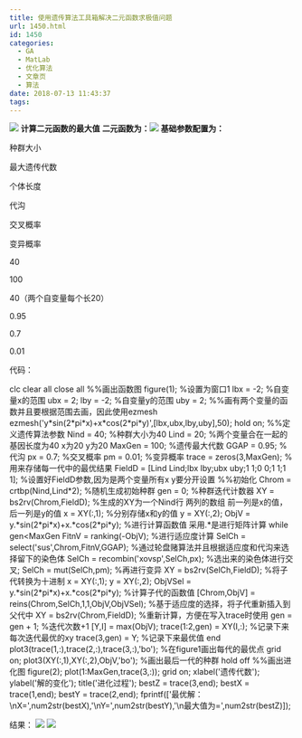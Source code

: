 ```yaml
---
title: 使用遗传算法工具箱解决二元函数求极值问题
url: 1450.html
id: 1450
categories:
  - GA
  - MatLab
  - 优化算法
  - 文章页
  - 算法
date: 2018-07-13 11:43:37
tags:
---
```


![](http://47.100.4.8/wp-content/uploads/2018/07/QQ图片20180706191552.png) **计算二元函数的最大值** **二元函数为：![](http://47.100.4.8/wp-content/uploads/2018/07/11.png)** **基础参数配置为：**

种群大小

最大遗传代数

个体长度

代沟

交叉概率

变异概率

40

100

40（两个自变量每个长20）

0.95

0.7

0.01

代码：

clc
clear all
close all
%%画出函数图
figure(1);  %设置为窗口1
lbx = -2;  %自变量x的范围
ubx = 2;
lby = -2; %自变量y的范围
uby = 2;
%%画有两个变量的函数并且要根据范围去画，因此使用ezmesh
ezmesh('y\*sin(2\*pi\*x)+x\*cos(2\*pi\*y)',\[lbx,ubx,lby,uby\],50);
hold on;
%%定义遗传算法参数
Nind = 40;  %种群大小为40
Lind = 20; %两个变量合在一起的基因长度为40  x为20  y为20
MaxGen = 100; %遗传最大代数
GGAP = 0.95; %代沟
px = 0.7; %交叉概率
pm = 0.01; %变异概率
trace = zeros(3,MaxGen); %用来存储每一代中的最优结果
FieldD = \[Lind Lind;lbx lby;ubx uby;1 1;0 0;1 1;1 1\];  %设置好FieldD参数,因为是两个变量所有x y要分开设置
%%初始化
Chrom = crtbp(Nind,Lind*2);  %随机生成初始种群
gen = 0; %种群迭代计数器
XY = bs2rv(Chrom,FieldD);  %生成的XY为一个Nind行 两列的数组 前一列是x的值，后一列是y的值
x = XY(:,1);  %分别存储x和y的值
y = XY(:,2);
ObjV = y.\*sin(2\*pi\*x)+x.\*cos(2\*pi\*y);  %进行计算函数值  采用.*是进行矩阵计算
while gen<MaxGen
    FitnV = ranking(-ObjV);  %进行适应度计算
    SelCh = select('sus',Chrom,FitnV,GGAP); %通过轮盘赌算法并且根据适应度和代沟来选择留下的染色体
    SelCh = recombin('xovsp',SelCh,px);  %选出来的染色体进行交叉;
    SelCh = mut(SelCh,pm); %再进行变异
    XY = bs2rv(SelCh,FieldD); %将子代转换为十进制
    x = XY(:,1);
    y = XY(:,2);
    ObjVSel = y.\*sin(2\*pi\*x)+x.\*cos(2\*pi\*y); %计算子代的函数值
    \[Chrom,ObjV\] = reins(Chrom,SelCh,1,1,ObjV,ObjVSel); %基于适应度的选择，将子代重新插入到父代中
    XY = bs2rv(Chrom,FieldD); %重新计算，方便在写入trace时使用
    gen = gen + 1; %迭代次数+1
    \[Y,I\] = max(ObjV);
    trace(1:2,gen) = XY(I,:);  %记录下来每次迭代最优的xy
    trace(3,gen) = Y; %记录下来最优值
end
plot3(trace(1,:),trace(2,:),trace(3,:),'bo'); %在figure1画出每代的最优点
grid on;
plot3(XY(:,1),XY(:,2),ObjV,'bo');  %画出最后一代的种群
hold off
%%画出进化图
figure(2);
plot(1:MaxGen,trace(3,:));
grid on;
xlabel('遗传代数');
ylabel('解的变化');
title('进化过程');
bestZ = trace(3,end);
bestX = trace(1,end);
bestY = trace(2,end);
fprintf(\['最优解：\\nX=',num2str(bestX),'\\nY=',num2str(bestY),'\\n最大值为=',num2str(bestZ)\]);

结果： ![](http://47.100.4.8/wp-content/uploads/2018/07/12.png) ![](http://47.100.4.8/wp-content/uploads/2018/07/13.png)